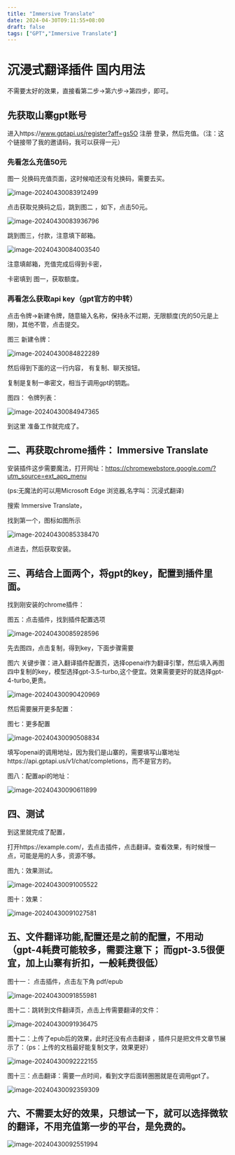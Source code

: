 ```yaml
---
title: "Immersive Translate"
date: 2024-04-30T09:11:55+08:00
draft: false
tags: ["GPT","Immersive Translate"]
---
```

# 沉浸式翻译插件 国内用法
不需要太好的效果，直接看第二步->第六步->第四步，即可。

## 先获取山寨gpt账号

进入https://www.gptapi.us/register?aff=gs5O 注册 登录，然后充值。（注：这个链接带了我的邀请码，我可以获得一元）



### 先看怎么充值50元



图一 兑换码充值页面，这时候咱还没有兑换码，需要去买。

![image-20240430083912499](https://markdowna.oss-cn-shenzhen.aliyuncs.com/articalimage-20240430083912499.png)



点击获取兑换码之后，跳到图二 ，如下，点击50元。

![image-20240430083936796](https://markdowna.oss-cn-shenzhen.aliyuncs.com/articalimage-20240430083936796.png)

跳到图三，付款，注意填下邮箱。

![image-20240430084003540](https://markdowna.oss-cn-shenzhen.aliyuncs.com/articalimage-20240430084003540.png)

注意填邮箱，充值完成后得到卡密，

卡密填到 图一，获取额度。

### 再看怎么获取api key（gpt官方的中转）

点击令牌->新建令牌，随意输入名称，保持永不过期，无限额度(充的50元是上限)，其他不管，点击提交。



图三 新建令牌：

![image-20240430084822289](https://markdowna.oss-cn-shenzhen.aliyuncs.com/articalimage-20240430084822289.png)

然后得到下面的这一行内容，  有复制、聊天按钮。

复制是复制一串密文，相当于调用gpt的钥匙。



图四： 令牌列表：

![image-20240430084947365](https://markdowna.oss-cn-shenzhen.aliyuncs.com/articalimage-20240430084947365.png)

到这里 准备工作就完成了。



## 二、再获取chrome插件： Immersive Translate

安装插件这步需要魔法，打开网址：https://chromewebstore.google.com/?utm_source=ext_app_menu

(ps:无魔法的可以用Microsoft Edge 浏览器,名字叫：沉浸式翻译)



搜索 Immersive Translate，

找到第一个，图标如图所示

![image-20240430085338470](https://markdowna.oss-cn-shenzhen.aliyuncs.com/articalimage-20240430085338470.png)

点进去，然后获取安装。



## 三、再结合上面两个，将gpt的key，配置到插件里面。

找到刚安装的chrome插件：



图五：点击插件，找到插件配置选项

![image-20240430085928596](https://markdowna.oss-cn-shenzhen.aliyuncs.com/articalimage-20240430085928596.png)

先去图四，点击复制，得到key，下面步骤需要

图六 关键步骤：进入翻译插件配置页，选择openai作为翻译引擎，然后填入再图四中复制的key，模型选择gpt-3.5-turbo,这个便宜。效果需要更好的就选择gpt-4-turbo,更贵。

![image-20240430090420969](https://markdowna.oss-cn-shenzhen.aliyuncs.com/articalimage-20240430090420969.png)

然后需要展开更多配置：



图七：更多配置



![image-20240430090508834](https://markdowna.oss-cn-shenzhen.aliyuncs.com/articalimage-20240430090508834.png)

填写openai的调用地址，因为我们是山寨的，需要填写山寨地址https://api.gptapi.us/v1/chat/completions，而不是官方的。



图八：配置api的地址：

![image-20240430090611899](https://markdowna.oss-cn-shenzhen.aliyuncs.com/articalimage-20240430090611899.png)





## 四、测试

到这里就完成了配置，

打开https://example.com/，去点击插件，点击翻译。查看效果，有时候慢一点，可能是用的人多，资源不够。



图九：效果测试。

![image-20240430091005522](https://markdowna.oss-cn-shenzhen.aliyuncs.com/articalimage-20240430091005522.png)



图十：效果：

![image-20240430091027581](https://markdowna.oss-cn-shenzhen.aliyuncs.com/articalimage-20240430091027581.png)

## 五、文件翻译功能,配置还是之前的配置，不用动（gpt-4耗费可能较多，需要注意下； 而gpt-3.5很便宜，加上山寨有折扣，一般耗费很低）

图十一： 点击插件，点击左下角 pdf/epub

![image-20240430091855981](https://markdowna.oss-cn-shenzhen.aliyuncs.com/articalimage-20240430091855981.png)



图十二：跳转到文件翻译页，点击上传需要翻译的文件：

![image-20240430091936475](https://markdowna.oss-cn-shenzhen.aliyuncs.com/articalimage-20240430091936475.png)



图十二：上传了epub后的效果，此时还没有点击翻译 ，插件只是把文件文章节展示了：（ps：上传的文档最好能复制文字，效果更好）

![image-20240430092222155](https://markdowna.oss-cn-shenzhen.aliyuncs.com/articalimage-20240430092222155.png)



图十三：点击翻译：需要一点时间，看到文字后面转圈圈就是在调用gpt了。

![image-20240430092359309](https://markdowna.oss-cn-shenzhen.aliyuncs.com/articalimage-20240430092359309.png)





## 六、不需要太好的效果，只想试一下，就可以选择微软的翻译，不用充值第一步的平台，是免费的。

![image-20240430092551994](https://markdowna.oss-cn-shenzhen.aliyuncs.com/articalimage-20240430092551994.png)

